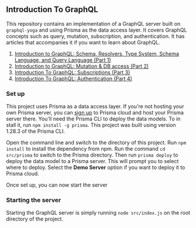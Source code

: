 ## Introduction To GraphQL

This repository contains an implementation of a GraphQL server built on `graphql-yoga` and using Prisma as the data access layer. It covers GraphQL concepts such as query, mutation, subscription, and authentication. It has articles that accompanies it if you want to learn about GraphQL.

1. [Introduction to GraphQL: Schema, Resolvers, Type System, Schema Language, and Query Language (Part 1)](https://www.telerik.com/blogs/graphql-schema-resolvers-type-system-schema-language-query-language)
2. [Introduction to GraphQL: Mutation & DB access (Part 2)](#)
3. [Introduction To GraphQL: Subscriptions (Part 3)](#)
4. [Introduction To GraphQL: Authentication (Part 4)](#)

### Set up

This project uses Prisma as a data access layer. If you're not hosting your own Prisma server, you can [sign up](prisma.io) to Prisma cloud and host your Prisma server there. You'll need the Prisma CLI to deploy the data models. To in stall it, run `npm install -g prisma`. This project was built using version 1.28.3 of the Prisma CLI.

Open the command line and switch to the directory of this project. Run `npm install` to install the dependency from npm. Run the command `cd src/prisma` to switch to the Prisma directory. Then run `prisma deploy` to deploy the data model to a Prisma server. This will prompt you to select where to deploy. Select the **Demo Server** option if you want to deploy it to Prisma cloud.

Once set up, you can now start the server

### Starting the server

Starting the GraphQL server is simply running `node src/index.js` on the root directory of the project.
